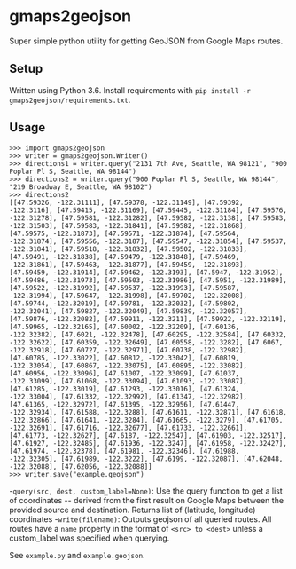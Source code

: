 # gmaps2geojson

Super simple python utility for getting GeoJSON from Google Maps routes.

## Setup
Written using Python 3.6. Install requirements with `pip install -r gmaps2geojson/requirements.txt`.

## Usage
```
>>> import gmaps2geojson
>>> writer = gmaps2geojson.Writer()
>>> directions1 = writer.query("2131 7th Ave, Seattle, WA 98121", "900 Poplar Pl S, Seattle, WA 98144")
>>> directions2 = writer.query("900 Poplar Pl S, Seattle, WA 98144", "219 Broadway E, Seattle, WA 98102")
>>> directions2
[[47.59326, -122.31111], [47.59378, -122.31149], [47.59392, -122.3116], [47.59415, -122.31169], [47.59445, -122.31184], [47.59576, -122.31278], [47.59581, -122.31282], [47.59582, -122.3138], [47.59583, -122.31503], [47.59583, -122.31841], [47.59582, -122.31868], [47.59575, -122.31873], [47.59571, -122.31874], [47.59564, -122.31874], [47.59556, -122.3187], [47.59547, -122.31854], [47.59537, -122.31841], [47.59518, -122.31832], [47.59502, -122.31833], [47.59491, -122.31838], [47.59479, -122.31848], [47.59469, -122.31861], [47.59463, -122.31877], [47.59459, -122.31893], [47.59459, -122.31914], [47.59462, -122.3193], [47.5947, -122.31952], [47.59486, -122.31973], [47.59503, -122.31986], [47.5951, -122.31989], [47.59522, -122.31992], [47.59537, -122.31993], [47.59587, -122.31994], [47.59647, -122.31998], [47.59702, -122.32008], [47.59744, -122.32019], [47.59781, -122.32032], [47.59802, -122.32041], [47.59827, -122.32049], [47.59839, -122.32057], [47.59876, -122.32082], [47.59911, -122.3211], [47.59922, -122.32119], [47.59965, -122.32165], [47.60002, -122.32209], [47.60136, -122.32382], [47.6021, -122.32478], [47.60295, -122.32584], [47.60332, -122.32622], [47.60359, -122.32649], [47.60558, -122.3282], [47.6067, -122.32918], [47.60727, -122.32971], [47.60738, -122.32982], [47.60785, -122.33022], [47.60812, -122.33042], [47.60819, -122.33054], [47.60867, -122.33075], [47.60895, -122.33082], [47.60956, -122.33096], [47.61007, -122.33099], [47.61037, -122.33099], [47.61068, -122.33094], [47.61093, -122.33087], [47.61285, -122.33019], [47.61293, -122.33016], [47.61324, -122.33004], [47.61332, -122.32992], [47.61347, -122.32982], [47.61365, -122.32972], [47.61395, -122.32956], [47.61447, -122.32934], [47.61588, -122.3288], [47.61611, -122.32871], [47.61618, -122.32866], [47.61641, -122.3284], [47.61665, -122.3279], [47.61705, -122.32691], [47.61716, -122.32677], [47.61733, -122.32661], [47.61773, -122.32627], [47.6187, -122.32547], [47.61903, -122.32517], [47.61927, -122.32485], [47.61936, -122.3247], [47.61958, -122.32427], [47.61974, -122.32378], [47.61981, -122.32346], [47.61988, -122.32305], [47.61989, -122.3222], [47.6199, -122.32087], [47.62048, -122.32088], [47.62056, -122.32088]]
>>> writer.save("example.geojson")
```

-`query(src, dest, custom_label=None)`: Use the query function to get a list of coordinates -- derived from the first result on Google Maps between the provided source and destination. Returns list of (latitude, longitude) coordinates
-`write(filename)`: Outputs geojson of all queried routes. All routes have a `name` property in the format of `<src> to <dest>` unless a custom_label was specified when querying.

See `example.py` and `example.geojson`.
